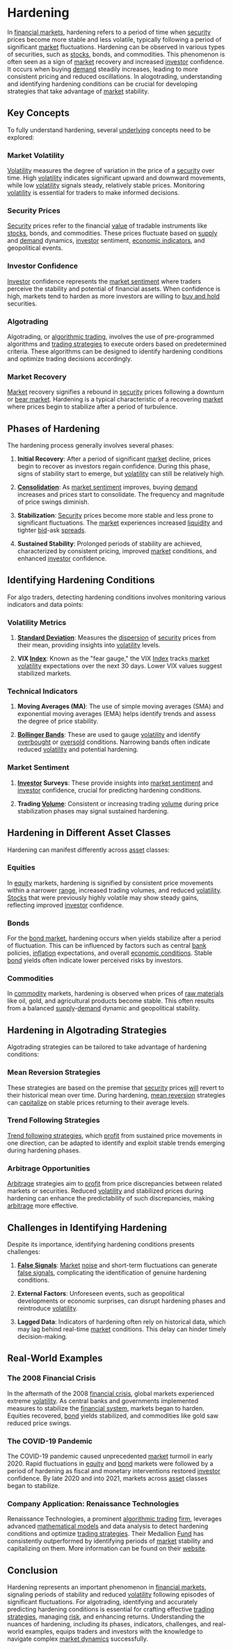 # Hardening

In [financial markets](../f/financial_market.md), hardening refers to a period of time when [security](../s/security.md) prices become more stable and less volatile, typically following a period of significant [market](../m/market.md) fluctuations. Hardening can be observed in various types of securities, such as [stocks](../s/stock.md), bonds, and commodities. This phenomenon is often seen as a sign of [market](../m/market.md) recovery and increased [investor](../i/investor.md) confidence. It occurs when buying [demand](../d/demand.md) steadily increases, leading to more consistent pricing and reduced oscillations. In alogotrading, understanding and identifying hardening conditions can be crucial for developing strategies that take advantage of [market](../m/market.md) stability.

## Key Concepts

To fully understand hardening, several [underlying](../u/underlying.md) concepts need to be explored:

### Market Volatility

[Volatility](../v/volatility.md) measures the degree of variation in the price of a [security](../s/security.md) over time. High [volatility](../v/volatility.md) indicates significant upward and downward movements, while low [volatility](../v/volatility.md) signals steady, relatively stable prices. Monitoring [volatility](../v/volatility.md) is essential for traders to make informed decisions.

### Security Prices

[Security](../s/security.md) prices refer to the financial [value](../v/value.md) of tradable instruments like [stocks](../s/stock.md), bonds, and commodities. These prices fluctuate based on [supply](../s/supply.md) and [demand](../d/demand.md) dynamics, [investor](../i/investor.md) sentiment, [economic indicators](../e/economic_indicators.md), and geopolitical events.

### Investor Confidence

[Investor](../i/investor.md) confidence represents the [market sentiment](../m/market_sentiment.md) where traders perceive the stability and potential of financial assets. When confidence is high, markets tend to harden as more investors are willing to [buy and hold](../b/buy_and_hold.md) securities.

### Algotrading

Algotrading, or [algorithmic trading](../a/accountability.md), involves the use of pre-programmed algorithms and [trading strategies](../t/trading_strategies.md) to execute orders based on predetermined criteria. These algorithms can be designed to identify hardening conditions and optimize trading decisions accordingly.

### Market Recovery

[Market](../m/market.md) recovery signifies a rebound in [security](../s/security.md) prices following a downturn or [bear market](../b/bear_market.md). Hardening is a typical characteristic of a recovering [market](../m/market.md) where prices begin to stabilize after a period of turbulence.

## Phases of Hardening

The hardening process generally involves several phases:

1. **Initial Recovery**: After a period of significant [market](../m/market.md) decline, prices begin to recover as investors regain confidence. During this phase, signs of stability start to emerge, but [volatility](../v/volatility.md) can still be relatively high.

2. **[Consolidation](../c/consolidation.md)**: As [market sentiment](../m/market_sentiment.md) improves, buying [demand](../d/demand.md) increases and prices start to consolidate. The frequency and magnitude of price swings diminish.

3. **Stabilization**: [Security](../s/security.md) prices become more stable and less prone to significant fluctuations. The [market](../m/market.md) experiences increased [liquidity](../l/liquidity.md) and tighter [bid](../b/bid.md)-ask [spreads](../s/spreads.md).

4. **Sustained Stability**: Prolonged periods of stability are achieved, characterized by consistent pricing, improved [market](../m/market.md) conditions, and enhanced [investor](../i/investor.md) confidence.

## Identifying Hardening Conditions

For algo traders, detecting hardening conditions involves monitoring various indicators and data points:

### Volatility Metrics

1. **[Standard Deviation](../s/standard_deviation.md)**: Measures the [dispersion](../d/dispersion.md) of [security](../s/security.md) prices from their mean, providing insights into [volatility](../v/volatility.md) levels.

2. **VIX [Index](../i/index_instrument.md)**: Known as the "fear gauge," the VIX [Index](../i/index_instrument.md) tracks [market](../m/market.md) [volatility](../v/volatility.md) expectations over the next 30 days. Lower VIX values suggest stabilized markets.

### Technical Indicators

1. **Moving Averages (MA)**: The use of simple moving averages (SMA) and exponential moving averages (EMA) helps identify trends and assess the degree of price stability.

2. **[Bollinger Bands](../b/bollinger_band.md)**: These are used to gauge [volatility](../v/volatility.md) and identify [overbought](../o/overbought.md) or [oversold](../o/oversold.md) conditions. Narrowing bands often indicate reduced [volatility](../v/volatility.md) and potential hardening.

### Market Sentiment

1. **[Investor](../i/investor.md) Surveys**: These provide insights into [market sentiment](../m/market_sentiment.md) and [investor](../i/investor.md) confidence, crucial for predicting hardening conditions.

2. **Trading [Volume](../v/volume.md)**: Consistent or increasing trading [volume](../v/volume.md) during price stabilization phases may signal sustained hardening.

## Hardening in Different Asset Classes

Hardening can manifest differently across [asset](../a/asset.md) classes:

### Equities

In [equity](../e/equity.md) markets, hardening is signified by consistent price movements within a narrower [range](../r/range.md), increased trading volumes, and reduced [volatility](../v/volatility.md). [Stocks](../s/stock.md) that were previously highly volatile may show steady gains, reflecting improved [investor](../i/investor.md) confidence.

### Bonds

For the [bond market](../b/bond_market.md), hardening occurs when yields stabilize after a period of fluctuation. This can be influenced by factors such as central [bank](../b/bank.md) policies, [inflation](../i/inflation.md) expectations, and overall [economic conditions](../e/economic_conditions.md). Stable [bond](../b/bond.md) yields often indicate lower perceived risks by investors.

### Commodities

In [commodity](../c/commodity.md) markets, hardening is observed when prices of [raw materials](../r/raw_materials.md) like oil, gold, and agricultural products become stable. This often results from a balanced [supply](../s/supply.md)-[demand](../d/demand.md) dynamic and geopolitical stability.

## Hardening in Algotrading Strategies

Algotrading strategies can be tailored to take advantage of hardening conditions:

### Mean Reversion Strategies

These strategies are based on the premise that [security](../s/security.md) prices [will](../w/will.md) revert to their historical mean over time. During hardening, [mean reversion](../m/mean_reversion.md) strategies can [capitalize](../c/capitalize.md) on stable prices returning to their average levels.

### Trend Following Strategies

[Trend following strategies](../t/trend_following_strategies.md), which [profit](../p/profit.md) from sustained price movements in one direction, can be adapted to identify and exploit stable trends emerging during hardening phases.

### Arbitrage Opportunities

[Arbitrage](../a/arbitrage.md) strategies aim to [profit](../p/profit.md) from price discrepancies between related markets or securities. Reduced [volatility](../v/volatility.md) and stabilized prices during hardening can enhance the predictability of such discrepancies, making [arbitrage](../a/arbitrage.md) more effective.

## Challenges in Identifying Hardening

Despite its importance, identifying hardening conditions presents challenges:

1. **[False Signals](../f/false_signals_in_trading.md)**: [Market](../m/market.md) [noise](../n/noise.md) and short-term fluctuations can generate [false signals](../f/false_signals_in_trading.md), complicating the identification of genuine hardening conditions.

2. **External Factors**: Unforeseen events, such as geopolitical developments or economic surprises, can disrupt hardening phases and reintroduce [volatility](../v/volatility.md).

3. **Lagged Data**: Indicators of hardening often rely on historical data, which may lag behind real-time [market](../m/market.md) conditions. This delay can hinder timely decision-making.

## Real-World Examples

### The 2008 Financial Crisis

In the aftermath of the 2008 [financial crisis](../f/financial_crisis.md), global markets experienced extreme [volatility](../v/volatility.md). As central banks and governments implemented measures to stabilize the [financial system](../f/financial_system.md), markets began to harden. Equities recovered, [bond](../b/bond.md) yields stabilized, and commodities like gold saw reduced price swings.

### The COVID-19 Pandemic

The COVID-19 pandemic caused unprecedented [market](../m/market.md) turmoil in early 2020. Rapid fluctuations in [equity](../e/equity.md) and [bond](../b/bond.md) markets were followed by a period of hardening as fiscal and monetary interventions restored [investor](../i/investor.md) confidence. By late 2020 and into 2021, markets across [asset](../a/asset.md) classes began to stabilize.

### Company Application: Renaissance Technologies

Renaissance Technologies, a prominent [algorithmic trading](../a/accountability.md) [firm](../f/firm.md), leverages advanced [mathematical models](../m/mathematical_models_in_trading.md) and data analysis to detect hardening conditions and optimize [trading strategies](../t/trading_strategies.md). Their Medallion [Fund](../f/fund.md) has consistently outperformed by identifying periods of [market](../m/market.md) stability and capitalizing on them. More information can be found on their [website](https://www.rentec.com/).

## Conclusion

Hardening represents an important phenomenon in [financial markets](../f/financial_market.md), signaling periods of stability and reduced [volatility](../v/volatility.md) following episodes of significant fluctuations. For algotrading, identifying and accurately predicting hardening conditions is essential for crafting effective [trading strategies](../t/trading_strategies.md), managing [risk](../r/risk.md), and enhancing returns. Understanding the nuances of hardening, including its phases, indicators, challenges, and real-world examples, equips traders and investors with the knowledge to navigate complex [market dynamics](../m/market_dynamics.md) successfully.